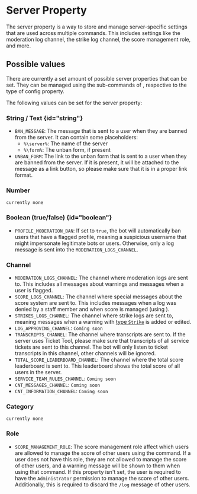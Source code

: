 # Server Property

The server property is a way to store and manage server-specific settings that are used across multiple commands.
This includes settings like the moderation log channel, the strike log channel, the score management role, and more.

## Possible values

There are currently a set amount of possible server properties that can be set.
They can be managed using the sub-commands of [](config.topic), respective to the type of config property.

The following values can be set for the server property:

### String / Text {id="string"}

- `BAN_MESSAGE`: The message that is sent to a user when they are banned from the server. It can contain some
  placeholders:
    - `%\server%`: The name of the server
    - `%\form%`: The unban form, if present
- `UNBAN_FORM`: The link to the unban form that is sent to a user when they are banned from the server. If it is
  present, it will be attached to the message as a link button, so please make sure that it is in a proper link format.

### Number

`currently none`

### Boolean (true/false) {id="boolean"}

- `PROFILE_MODERATION_BAN`: If set to `true`, the bot will automatically ban users that have a flagged profile, meaning
  a suspicious username that might impersonate legitimate bots or users. Otherwise, only a log message is sent into the
  `MODERATION_LOGS_CHANNEL`.

### Channel

- `MODERATION_LOGS_CHANNEL`: The channel where moderation logs are sent to. This includes all messages about warnings
  and messages when a user is flagged.
- `SCORE_LOGS_CHANNEL`: The channel where special messages about the score system are sent to. This includes messages
  when a log was denied by a staff member and when score is managed (using [](manage-score.topic)).
- `STRIKES_LOGS_CHANNEL`: The channel where strike logs are sent to, meaning messages when a warning with [type
  `Strike`](Warning-Type.md) is added or edited.
- `LOG_APPROVING_CHANNEL`: `Coming soon`
- `TRANSCRIPTS_CHANNEL`: The channel where transcripts are sent to. If the server uses Ticket Tool, please make sure
  that transcripts of all service tickets are sent to this channel. The bot will only listen to ticket transcripts in
  this channel, other channels will be ignored.
- `TOTAL_SCORE_LEADERBOARD_CHANNEL`: The channel where the total score leaderboard is sent to. This leaderboard shows
  the total score of all users in the server.
- `SERVICE_TEAM_RULES_CHANNEL`: `Coming soon`
- `CNT_MESSAGES_CHANNEL`: `Coming soon`
- `CNT_INFORMATION_CHANNEL`: `Coming soon`

### Category

`currently none`

### Role

- `SCORE_MANAGEMENT_ROLE`: The score management role affect which users are allowed to manage the score of other users
  using the [](manage-score.topic) command. If a user does not have this role, they are not allowed to manage the score
  of other users, and a warning message will be shown to them when using that command. If this property isn't set, the
  user is required to have the `Administrator` permission to manage the score of other users. Additionally, this is
  required to discard the `/log` message of other users.